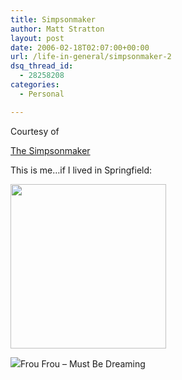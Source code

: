 ```yaml
---
title: Simpsonmaker
author: Matt Stratton
layout: post
date: 2006-02-18T02:07:00+00:00
url: /life-in-general/simpsonmaker-2
dsq_thread_id:
  - 28258208
categories:
  - Personal

---
```

Courtesy of

[The Simpsonmaker][1]

This is me&#8230;if I lived in Springfield:

<img src="http://static.flickr.com/30/101081590_ac637d7eb2_o.jpg" width="249" height="263" />

<span class="xj_itms"><a href="http://www.itunes.com"><img src="http://ax.phobos.apple.com.edgesuite.net/images/iTunes.gif" border="0" /></a>Frou Frou &#8211; Must Be Dreaming</span>

 [1]: http://www.devilducky.com/media/41026/